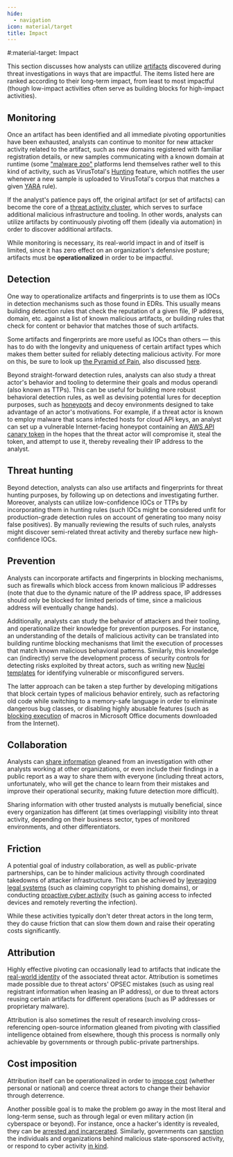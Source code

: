 ```yaml
---
hide:
  - navigation
icon: material/target
title: Impact
---
```


#:material-target: Impact

This section discusses how analysts can utilize [artifacts](/artifacts) discovered during threat investigations in ways that are impactful. The items listed here are ranked according to their long-term impact, from least to most impactful (though low-impact activities often serve as building blocks for high-impact activities).

## Monitoring

Once an artifact has been identified and all immediate pivoting opportunities have been exhausted, analysts can continue to monitor for new attacker activity related to the artifact, such as new domains registered with familiar registration details, or new samples communicating with a known domain at runtime (some ["malware zoo"](/tools/#malware-zoos) platforms lend themselves rather well to this kind of activity, such as VirusTotal's [Hunting](https://www.virustotal.com/gui/hunting-overview) feature, which notifies the user whenever a new sample is uploaded to VirusTotal's corpus that matches a given [YARA](https://virustotal.github.io/yara/) rule).

If the analyst's patience pays off, the original artifact (or set of artifacts) can become the core of a [threat activity cluster](https://vertex.link/blogs/what-is-a-threat-cluster/), which serves to surface additional malicious infrastructure and tooling. In other words, analysts can utilize artifacts by continuously pivoting off them (ideally via automation) in order to discover additional artifacts.

While monitoring is necessary, its real-world impact in and of itself is limited, since it has zero effect on an organization's defensive posture; artifacts must be **operationalized** in order to be impactful.

## Detection

One way to operationalize artifacts and fingerprints is to use them as IOCs in detection mechanisms such as those found in EDRs. This usually means building detection rules that check the reputation of a given file, IP address, domain, etc. against a list of known malicious artifacts, or building rules that check for content or behavior that matches those of such artifacts.

Some artifacts and fingerprints are more useful as IOCs than others — this has to do with the longevity and uniqueness of certain artifact types which makes them better suited for reliably detecting malicious activity. For more on this, be sure to look up [the Pyramid of Pain](https://detect-respond.blogspot.com/2013/03/the-pyramid-of-pain.html), also discussed [here](https://amitaico.substack.com/p/the-other-pyramids).

Beyond straight-forward detection rules, analysts can also study a threat actor's behavior and tooling to determine their goals and modus operandi (also known as TTPs). This can be useful for building more robust behavioral detection rules, as well as devising potential lures for deception purposes, such as [honeypots](https://en.wikipedia.org/wiki/Honeypot_(computing)) and decoy environments designed to take advantage of an actor's motivations. For example, if a threat actor is known to employ malware that scans infected hosts for cloud API keys, an analyst can set up a vulnerable Internet-facing honeypot containing an [AWS API canary token](https://docs.canarytokens.org/guide/aws-keys-token.html) in the hopes that the threat actor will compromise it, steal the token, and attempt to use it, thereby revealing their IP address to the analyst.

## Threat hunting

Beyond detection, analysts can also use artifacts and fingerprints for threat hunting purposes, by following up on detections and investigating further. Moreover, analysts can utilize low-confidence IOCs or TTPs by incorporating them in hunting rules (such IOCs might be considered unfit for production-grade detection rules on account of generating too many noisy false positives). By manually reviewing the results of such rules, analysts might discover semi-related threat activity and thereby surface new high-confidence IOCs.

## Prevention

Analysts can incorporate artifacts and fingerprints in blocking mechanisms, such as firewalls which block access from known malicious IP addresses (note that due to the dynamic nature of the IP address space, IP addresses should only be blocked for limited periods of time, since a malicious address will eventually change hands).

Additionally, analysts can study the behavior of attackers and their tooling, and operationalize their knowledge for prevention purposes. For instance, an understanding of the details of malicious activity can be translated into building runtime blocking mechanisms that limit the execution of processes that match known malicious behavioral patterns. Similarly, this knowledge can (indirectly) serve the development process of security controls for detecting risks exploited by threat actors, such as writing new [Nuclei templates](https://docs.projectdiscovery.io/templates/introduction) for identifying vulnerable or misconfigured servers.

The latter approach can be taken a step further by developing mitigations that block certain types of malicious behavior entirely, such as refactoring old code while switching to a memory-safe language in order to eliminate dangerous bug classes, or disabling highly abusable features (such as [blocking execution](https://learn.microsoft.com/en-us/deployoffice/security/internet-macros-blocked) of macros in Microsoft Office documents downloaded from the Internet).

## Collaboration

Analysts can [share information](https://blog.bushidotoken.net/2024/04/strengthening-proactive-cti-through.html) gleaned from an investigation with other analysts working at other organizations, or even include their findings in a public report as a way to share them with everyone (including threat actors, unfortunately, who will get the chance to learn from their mistakes and improve their operational security, making future detection more difficult).

Sharing information with other trusted analysts is mutually beneficial, since every organization has different (at times overlapping) visibility into threat activity, depending on their business sector, types of monitored environments, and other differentiators.

## Friction

A potential goal of industry collaboration, as well as public-private partnerships, can be to hinder malicious activity through coordinated takedowns of attacker infrastructure. This can be achieved by [leveraging legal systems](https://blogs.microsoft.com/on-the-issues/2022/04/07/cyberattacks-ukraine-strontium-russia/) (such as claiming copyright to phishing domains), or conducting [proactive cyber activity](https://www.fbi.gov/news/stories/fbi-partners-dismantle-qakbot-infrastructure-in-multinational-cyber-takedown) (such as gaining access to infected devices and remotely reverting the infection).

While these activities typically don't deter threat actors in the long term, they do cause friction that can slow them down and raise their operating costs significantly.

## Attribution

Highly effective pivoting can occasionally lead to artifacts that indicate the [real-world identity](https://intrusiontruth.wordpress.com/2018/08/15/apt10-was-managed-by-the-tianjin-bureau-of-the-chinese-ministry-of-state-security/) of the associated threat actor. Attribution is sometimes made possible due to threat actors' OPSEC mistakes (such as using real registrant information when leasing an IP address), or due to threat actors reusing certain artifacts for different operations (such as IP addresses or proprietary malware).

Attribution is also sometimes the result of research involving cross-referencing open-source information gleaned from pivoting with classified intelligence obtained from elsewhere, though this process is normally only achievable by governments or through public-private partnerships.

## Cost imposition

Attribution itself can be operationalized in order to [impose cost](https://www.lawfaremedia.org/article/cost-imposition-point-understanding-us-cyber-operations-and-strategy-behind-achieving-effects) (whether personal or national) and coerce threat actors to change their behavior through deterrence.

Another possible goal is to make the problem go away in the most literal and long-term sense, such as through legal or even military action (in cyberspace or beyond). For instance, once a hacker's identity is revealed, they can be [arrested and incarcerated](https://thehackernews.com/2023/08/two-lapsus-hackers-convicted-in-london.html). Similarly, governments can [sanction](https://home.treasury.gov/news/press-releases/jy2292) the individuals and organizations behind malicious state-sponsored activity, or respond to cyber activity [in kind](https://www.nytimes.com/2019/02/26/us/politics/us-cyber-command-russia.html).
